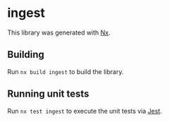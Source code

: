 # ingest

This library was generated with [Nx](https://nx.dev).

## Building

Run `nx build ingest` to build the library.

## Running unit tests

Run `nx test ingest` to execute the unit tests via [Jest](https://jestjs.io).
